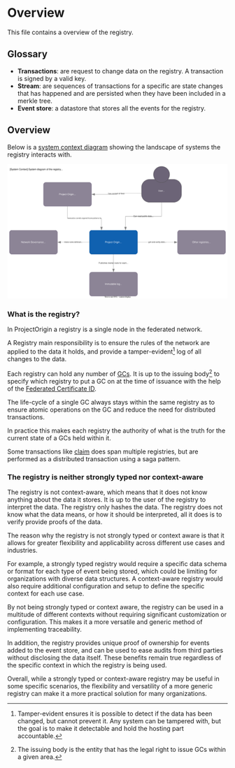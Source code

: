 # Overview

This file contains a overview of the registry.

## Glossary

- **Transactions**: are request to change data on the registry. A transaction is signed by a valid key.
- **Stream**: are sequences of transactions for a specific  are state changes that has happened and are persisted when they have been included in a merkle tree.
- **Event store**: a datastore that stores all the events for the registry.

## Overview

Below is a [system context diagram](https://c4model.com/#SystemContextDiagram)
showing the landscape of systems the registry interacts with.

![C4 system diagram](system_diagram.drawio.svg)


### What is the registry?

In ProjectOrigin a registry is a single node in the federated network.

A Registry main responsibility is to ensure the rules of the network are applied to the data it holds,
and provide a tamper-evident[^tamper] log of all changes to the data.

[^tamper]: Tamper-evident ensures it is possible to detect if the data has been changed, but cannot prevent it.
Any system can be tampered with, but the goal is to make it detectable and hold the hosting part accountable.

Each registry can hold any number of [GCs](../concept/granular-certificates/readme.md).
It is up to the issuing body[^ib] to specify which registry to put a GC on
at the time of issuance with the help of the [Federated Certificate ID](../concept/granular-certificates/federated-certificate-id.md).

[^ib]: The issuing body is the entity that has the legal right to issue GCs within a given area.

The life-cycle of a single GC always stays within the same registry as to ensure atomic operations on the GC
and reduce the need for distributed transactions.

In practice this makes each registry the authority of what is the truth for the current state of a GCs held within it.

Some transactions like [claim](../granular-certificates/transactions/claim.md)
does span multiple registries, but are performed as a distributed transaction using a saga pattern.


### The registry is neither strongly typed nor context-aware

The registry is not context-aware, which means that it does not know anything about the data it stores.
It is up to the user of the registry to interpret the data. The registry only hashes the data.
The registry does not know what the data means, or how it should be interpreted, all it does is to verify provide proofs of the data.

The reason why the registry is not strongly typed or context aware is that it allows for greater flexibility and applicability across different use cases and industries.

For example, a strongly typed registry would require a specific data schema or format for each type of event being stored, which could be limiting for organizations with diverse data structures. A context-aware registry would also require additional configuration and setup to define the specific context for each use case.

By not being strongly typed or context aware, the registry can be used in a multitude of different contexts without requiring significant customization or configuration. This makes it a more versatile and generic method of implementing traceability.

In addition, the registry provides unique proof of ownership for events added to the event store, and can be used to ease audits from third parties without disclosing the data itself. These benefits remain true regardless of the specific context in which the registry is being used.

Overall, while a strongly typed or context-aware registry may be useful in some specific scenarios, the flexibility and versatility of a more generic registry can make it a more practical solution for many organizations.

